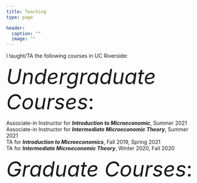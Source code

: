 ```yaml
---
title: Teaching
type: page

header:
  caption: ""
  image: ""
---
```


I taught/TA the following courses in UC Riverside:

<span style="font-size:4em;">_Undergraduate Courses_:</span>

Associate-in Instructor for _**Introduction to Microeconomic**_, Summer 2021
<br />
Associate-in Instructor for _**Intermediate Microeconomic Theory**_, Summer 2021
<br />
TA for  _**Introduction to Microeconomics**_, Fall 2019, Spring 2021
<br />
TA for  _**Intermediate Microeconomic Theory**_, Winter 2020, Fall 2020

<span style="font-size:4em;">_Graduate Courses_:</span>
